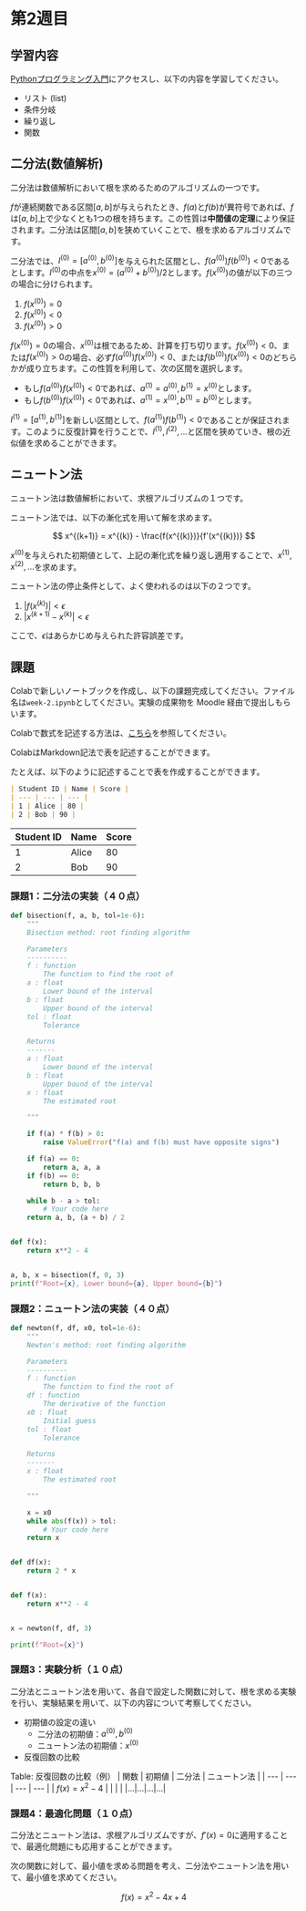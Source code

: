 # 第2週目

## 学習内容

[Pythonプログラミング入門](https://utokyo-ipp.github.io/index.html#)にアクセスし、以下の内容を学習してください。

- リスト (list)
- 条件分岐
- 繰り返し
- 関数

## 二分法(数値解析)

二分法は数値解析において根を求めるためのアルゴリズムの一つです。

$f$が連続関数である区間$[a, b]$が与えられたとき、$f(a)$と$f(b)$が異符号であれば、$f$は$[a, b]$上で少なくとも1つの根を持ちます。この性質は**中間値の定理**により保証されます。二分法は区間$[a, b]$を狭めていくことで、根を求めるアルゴリズムです。

二分法では、$I^{(0)} = [a^{(0)}, b^{(0)}]$を与えられた区間とし、$f(a^{(0)})f(b^{(0)})<0$であるとします。$I^{(0)}$の中点を$x^{(0)} = (a^{(0)}+b^{(0)})/2$とします。$f(x^{(0)})$の値が以下の三つの場合に分けられます。

1. $f(x^{(0)}) = 0$
2. $f(x^{(0)})<0$
3. $f(x^{(0)})>0$

$f(x^{(0)})=0$の場合、$x^{(0)}$は根であるため、計算を打ち切ります。$f(x^{(0)})<0$、または$f(x^{(0)})>0$の場合、必ず$f(a^{(0)})f(x^{(0)})<0$、または$f(b^{(0)})f(x^{(0)})<0$のどちらかが成り立ちます。この性質を利用して、次の区間を選択します。

- もし$f(a^{(0)})f(x^{(0)})<0$であれば、$a^{(1)}=a^{(0)}, b^{(1)}=x^{(0)}$とします。
- もし$f(b^{(0)})f(x^{(0)})<0$であれば、$a^{(1)}=x^{(0)}, b^{(1)}=b^{(0)}$とします。

$I^{(1)} = [a^{(1)}, b^{(1)}]$を新しい区間として、$f(a^{(1)})f(b^{(1)})<0$であることが保証されます。このように反復計算を行うことで、$I^{(1)}, I^{(2)}, \ldots$と区間を狭めていき、根の近似値を求めることができます。

<!-- ### アルゴリズム

```{prf:algorithm} Bisection method
:label: bisection-algorithm

**Inputs:** function $f$, interval $[a, b]$, tolerance $\epsilon$   
**Output:** interval $[a, b]$, estimate of the root $x$

1. Ensure $f(a)f(b) < 0$
2. While $b - a > \epsilon$:
    1. $x \leftarrow (a + b) / 2$
    2. If $f(x) = 0$, return $m$
    3. Else if $f(a)f(x) < 0$, $b \leftarrow x$
    4. Else, $a \leftarrow x$
3. Return $a, b, x$

``` -->

## ニュートン法

ニュートン法は数値解析において、求根アルゴリズムの１つです。

ニュートン法では、以下の漸化式を用いて解を求めます。

$$
x^{(k+1)} = x^{(k)} - \frac{f(x^{(k)})}{f'(x^{(k)})}
$$

$x^{(0)}$を与えられた初期値として、上記の漸化式を繰り返し適用することで、$x^{(1)}, x^{(2)}, \ldots$を求めます。

ニュートン法の停止条件として、よく使われるのは以下の２つです。

1. $|f(x^{(k)})| < \epsilon$
2. $|x^{(k+1)} - x^{(k)}| < \epsilon$

ここで、$\epsilon$はあらかじめ与えられた許容誤差です。

<!-- ## アルゴリズム

```{prf:algorithm} Newton's method
:label: newton-algorithm

**Inputs:** function $f$, derivative of the function $f'$, initial guess $x^{(0)}$, tolerance $\epsilon$   
**Output:** estimate of the root $x$

1. $x \leftarrow x^{(0)}$
2. While $|f(x)| > \epsilon$:
    1. $x \leftarrow x - f(x) / f'(x)$
3. Return $x$
``` -->

## 課題

Colabで新しいノートブックを作成し、以下の課題完成してください。ファイル名は`week-2.ipynb`としてください。実験の成果物を Moodle 経由で提出しもらいます。

Colabで数式を記述する方法は、[こちら](https://hwb.ecc.u-tokyo.ac.jp/hwb2023/applications/latex/5min/)を参照してください。

ColabはMarkdown記法で表を記述することができます。

たとえば、以下のように記述することで表を作成することができます。

```markdown
| Student ID | Name | Score |
| --- | --- | --- |
| 1 | Alice | 80 |
| 2 | Bob | 90 |
```

| Student ID | Name | Score |
| --- | --- | --- |
| 1 | Alice | 80 |
| 2 | Bob | 90 |



### 課題1：二分法の実装（４０点）
```python
def bisection(f, a, b, tol=1e-6):
    """
    Bisection method: root finding algorithm

    Parameters
    ----------
    f : function
        The function to find the root of
    a : float
        Lower bound of the interval
    b : float
        Upper bound of the interval
    tol : float
        Tolerance

    Returns
    -------
    a : float
        Lower bound of the interval
    b : float
        Upper bound of the interval
    x : float
        The estimated root

    """

    if f(a) * f(b) > 0:
        raise ValueError("f(a) and f(b) must have opposite signs")

    if f(a) == 0:
        return a, a, a
    if f(b) == 0:
        return b, b, b

    while b - a > tol:
        # Your code here
    return a, b, (a + b) / 2


def f(x):
    return x**2 - 4


a, b, x = bisection(f, 0, 3)
print(f"Root={x}, Lower bound={a}, Upper bound={b}")
```

### 課題2：ニュートン法の実装（４０点）
```python
def newton(f, df, x0, tol=1e-6):
    """
    Newton's method: root finding algorithm

    Parameters
    ----------
    f : function
        The function to find the root of
    df : function
        The derivative of the function
    x0 : float
        Initial guess
    tol : float
        Tolerance

    Returns
    -------
    x : float
        The estimated root

    """

    x = x0
    while abs(f(x)) > tol:
        # Your code here
    return x


def df(x):
    return 2 * x


def f(x):
    return x**2 - 4


x = newton(f, df, 3)

print(f"Root={x}")

```

### 課題3：実験分析（１０点）
二分法とニュートン法を用いて、各自で設定した関数に対して、根を求める実験を行い、実験結果を用いて、以下の内容について考察してください。

- 初期値の設定の違い
  - 二分法の初期値：$a^{(0)}, b^{(0)}$
  - ニュートン法の初期値：$x^{(0)}$
- 反復回数の比較

Table: 反復回数の比較（例）
| 関数 | 初期値 | 二分法 | ニュートン法 |
| --- | --- | --- | --- |
| $f(x) = x^2 - 4$ | |  |  |
|...|...|...|...|

### 課題4：最適化問題（１０点）
二分法とニュートン法は、求根アルゴリズムですが、$f'(x)=0$に適用することで、最適化問題にも応用することができます。

次の関数に対して、最小値を求める問題を考え、二分法やニュートン法を用いて、最小値を求めてください。

$$
f(x) = x^2 - 4x + 4
$$